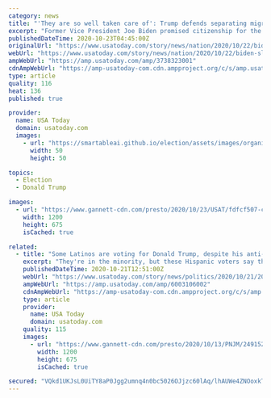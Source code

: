 ```yaml
---
category: news
title: "'They are so well taken care of': Trump defends separating migrant children from parents"
excerpt: "Former Vice President Joe Biden promised citizenship for the nation's undocumented immigrants while President Donald Trump defended his own record."
publishedDateTime: 2020-10-23T04:45:00Z
originalUrl: "https://www.usatoday.com/story/news/nation/2020/10/22/biden-slams-trump-promises-citizenship-undocumented-immigrants/3738323001/"
webUrl: "https://www.usatoday.com/story/news/nation/2020/10/22/biden-slams-trump-promises-citizenship-undocumented-immigrants/3738323001/"
ampWebUrl: "https://amp.usatoday.com/amp/3738323001"
cdnAmpWebUrl: "https://amp-usatoday-com.cdn.ampproject.org/c/s/amp.usatoday.com/amp/3738323001"
type: article
quality: 116
heat: 136
published: true

provider:
  name: USA Today
  domain: usatoday.com
  images:
    - url: "https://smartableai.github.io/election/assets/images/organizations/usatoday.com-50x50.jpg"
      width: 50
      height: 50

topics:
  - Election
  - Donald Trump

images:
  - url: "https://www.gannett-cdn.com/presto/2020/10/23/USAT/fdfcf507-c36c-40fd-913b-bba926a51f63-Trump_Debate_Election.jpg?auto=webp&crop=2570,1446,x75,y48&format=pjpg&width=1200"
    width: 1200
    height: 675
    isCached: true

related:
  - title: "Some Latinos are voting for Donald Trump, despite his anti-immigrant attacks. This is why."
    excerpt: "They're in the minority, but these Hispanic voters say they like Trump's business skills and share his worries about criminal immigrants."
    publishedDateTime: 2020-10-21T12:51:00Z
    webUrl: "https://www.usatoday.com/story/news/politics/2020/10/21/2020-election-why-these-latinos-new-jersey-voting-trump/6003106002/"
    ampWebUrl: "https://amp.usatoday.com/amp/6003106002"
    cdnAmpWebUrl: "https://amp-usatoday-com.cdn.ampproject.org/c/s/amp.usatoday.com/amp/6003106002"
    type: article
    provider:
      name: USA Today
      domain: usatoday.com
    quality: 115
    images:
      - url: "https://www.gannett-cdn.com/presto/2020/10/13/PNJM/249152a4-c715-4a97-bafe-5728d4b8b63b-101320-Union_City-MarteTrump-008.JPG?auto=webp&crop=3027,1703,x0,y0&format=pjpg&width=1200"
        width: 1200
        height: 675
        isCached: true

secured: "VQkd1UKJsL0UiTY8aP0Jgg2umnq4n0bc5026OJjzc60lAq/lhAUWe4ZNOoxkTpe8kG9sBLf/4wi1VXECqby0XscymaeF0E1MNhcD+CzqzVLpx5RDBr2KuZqnzoOluCiRSgDtgremQF7+2zx3/pxcFnPS68RwLSPgluQJX/snKpMVihpxebixX6GvMvclIVRP1UiM7CvKWFjIh0o2jOE+AkfVva9+dJdlvRTGKPHoNJjWOxCHJH1LLKzIb01+Dwoh+RFQPfvJZnTvVxkTwF2+WmVIQjXleeL6OAGXoqZIx3FVYakJRKdkqFWQcUWEa35iCPDn/5PkNbpzQrV0s1PhRZ3071KMjFmBXlxQRs4veyg=;3yuxLrpqvCV8tRTN1c4hxA=="
---
```


